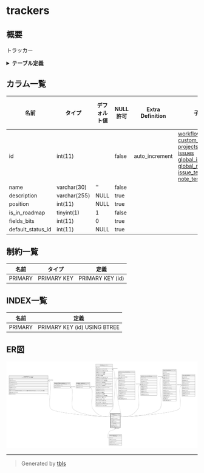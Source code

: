 # trackers

## 概要

トラッカー

<details>
<summary><strong>テーブル定義</strong></summary>

```sql
CREATE TABLE `trackers` (
  `id` int(11) NOT NULL AUTO_INCREMENT,
  `name` varchar(30) NOT NULL DEFAULT '',
  `description` varchar(255) DEFAULT NULL,
  `position` int(11) DEFAULT NULL,
  `is_in_roadmap` tinyint(1) NOT NULL DEFAULT 1,
  `fields_bits` int(11) DEFAULT 0,
  `default_status_id` int(11) DEFAULT NULL,
  PRIMARY KEY (`id`)
) ENGINE=InnoDB AUTO_INCREMENT=[Redacted by tbls] DEFAULT CHARSET=utf8mb4 COLLATE=utf8mb4_general_ci
```

</details>

## カラム一覧

| 名前                | タイプ          | デフォルト値       | NULL許可   | Extra Definition | 子テーブル                                                                                                                                                                                                                                                                                                                       | 親テーブル                               | コメント     |
| ----------------- | ------------ | ------------ | -------- | ---------------- | --------------------------------------------------------------------------------------------------------------------------------------------------------------------------------------------------------------------------------------------------------------------------------------------------------------------------- | ----------------------------------- | -------- |
| id                | int(11)      |              | false    | auto_increment   | [workflows](workflows.md) [custom_fields_trackers](custom_fields_trackers.md) [projects_trackers](projects_trackers.md) [issues](issues.md) [global_issue_templates](global_issue_templates.md) [global_note_templates](global_note_templates.md) [issue_templates](issue_templates.md) [note_templates](note_templates.md) |                                     |          |
| name              | varchar(30)  | ''           | false    |                  |                                                                                                                                                                                                                                                                                                                             |                                     |          |
| description       | varchar(255) | NULL         | true     |                  |                                                                                                                                                                                                                                                                                                                             |                                     |          |
| position          | int(11)      | NULL         | true     |                  |                                                                                                                                                                                                                                                                                                                             |                                     |          |
| is_in_roadmap     | tinyint(1)   | 1            | false    |                  |                                                                                                                                                                                                                                                                                                                             |                                     |          |
| fields_bits       | int(11)      | 0            | true     |                  |                                                                                                                                                                                                                                                                                                                             |                                     |          |
| default_status_id | int(11)      | NULL         | true     |                  |                                                                                                                                                                                                                                                                                                                             | [issue_statuses](issue_statuses.md) |          |

## 制約一覧

| 名前      | タイプ         | 定義               |
| ------- | ----------- | ---------------- |
| PRIMARY | PRIMARY KEY | PRIMARY KEY (id) |

## INDEX一覧

| 名前      | 定義                           |
| ------- | ---------------------------- |
| PRIMARY | PRIMARY KEY (id) USING BTREE |

## ER図

![er](trackers.svg)

---

> Generated by [tbls](https://github.com/k1LoW/tbls)
